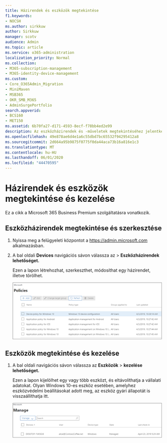 ```yaml
---
title: Házirendek és eszközök megtekintése
f1.keywords:
- NOCSH
ms.author: sirkkuw
author: Sirkkuw
manager: scotv
audience: Admin
ms.topic: article
ms.service: o365-administration
localization_priority: Normal
ms.collection:
- M365-subscription-management
- M365-identity-device-management
ms.custom:
- Core_O365Admin_Migration
- MiniMaven
- MSB365
- OKR_SMB_M365
- AdminSurgePortfolio
search.appverid:
- BCS160
- MET150
ms.assetid: 6b70fa27-d171-4593-8ecf-f78bb4ed2e99
description: Az eszközházirendek és -műveletek megtekintéséhez jelentkezzen be a Microsoft 365 vállalati verzióba globális rendszergazdai hitelesítő adatokkal.
ms.openlocfilehash: 49e878ae6d4e1a6c55dbd7bc65532f94295412a8
ms.sourcegitcommit: 2d664a95b9875f0775f0da44aca73b16a816e1c3
ms.translationtype: MT
ms.contentlocale: hu-HU
ms.lasthandoff: 06/01/2020
ms.locfileid: "44470595"
---
```

# <a name="view-and-manage-policies-and-devices"></a>Házirendek és eszközök megtekintése és kezelése

Ez a cikk a Microsoft 365 Business Premium szolgáltatásra vonatkozik.

## <a name="view-and-edit-device-policies"></a>Eszközházirendek megtekintése és szerkesztése

1.  Nyissa meg a felügyeleti központot a <a href="https://go.microsoft.com/fwlink/p/?linkid=837890" target="_blank">https://admin.microsoft.com</a> alkalmazásban.
2. A bal oldali **Devices** navigációs sávon válassza az \> **Eszközházirendek lehetőséget.**

    Ezen a lapon létrehozhat, szerkeszthet, módosíthat egy házirendet, illetve törölhet.

    ![Screenshot of the Policies page](../media/devicepolicies.png)
  
## <a name="view-and-manage-devices"></a>Eszközök megtekintése és kezelése

1. A bal oldali navigációs sávon válassza az **Eszközök** \> **kezelése lehetőséget.** 
    
    Ezen a lapon kijelölhet egy vagy több eszközt, és eltávolíthatja a vállalati adatokat. Olyan Windows 10-es eszköz esetében, amelyhez eszközvédelmi beállításokat adott meg, az eszköz gyári állapotát is visszaállíthatja itt.
  
   ![Eszközök kezelése lap](../media/devicesmanage.png)

